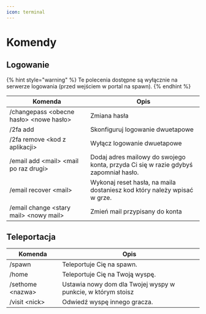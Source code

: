 ```yaml
---
icon: terminal
---
```


# Komendy

## Logowanie

{% hint style="warning" %}
Te polecenia dostępne są wyłącznie na serwerze logowania (przed wejściem w portal na spawn).
{% endhint %}

<table><thead><tr><th>Komenda</th><th width="277">Opis</th></tr></thead><tbody><tr><td>/changepass &#x3C;obecne hasło> &#x3C;nowe hasło></td><td>Zmiana hasła</td></tr><tr><td>/2fa add</td><td>Skonfiguruj logowanie dwuetapowe</td></tr><tr><td>/2fa remove &#x3C;kod z aplikacji></td><td>Wyłącz logowanie dwuetapowe</td></tr><tr><td>/email add &#x3C;mail> &#x3C;mail po raz drugi></td><td>Dodaj adres mailowy do swojego konta, przyda Ci się w razie gdybyś zapomniał hasło.</td></tr><tr><td>/email recover &#x3C;mail></td><td>Wykonaj reset hasła, na maila dostaniesz kod który należy wpisać w grze.</td></tr><tr><td>/email change &#x3C;stary mail> &#x3C;nowy mail></td><td>Zmień mail przypisany do konta</td></tr></tbody></table>

## Teleportacja

| Komenda           | Opis                                                         |
| ----------------- | ------------------------------------------------------------ |
| /spawn            | Teleportuje Cię na spawn.                                    |
| /home             | Teleportuje Cię na Twoją wyspę.                              |
| /sethome \<nazwa> | Ustawia nowy dom dla Twojej wyspy w punkcie, w którym stoisz |
| /visit \<nick>    | Odwiedź wyspę innego gracza.                                 |
